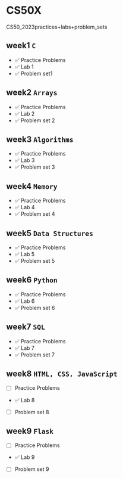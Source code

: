 # CS50X 
CS50_2023practices+labs+problem_sets
## week1 `C`
- ✅ Practice Problems
- ✅ Lab 1
- ✅ Problem set1

## week2 `Arrays`
- ✅ Practice Problems
- ✅ Lab 2
- ✅ Problem set 2

## week3 `Algorithms`
- ✅ Practice Problems
- ✅ Lab 3
- ✅ Problem set 3

## week4 `Memory`
- ✅ Practice Problems
- ✅ Lab 4
- ✅ Problem set 4

## week5 `Data Structures`
- ✅ Practice Problems
- ✅ Lab 5
- ✅ Problem set 5

## week6 `Python`
- ✅ Practice Problems
- ✅ Lab 6
- ✅ Problem set 6

## week7 `SQL`
- ✅ Practice Problems
- ✅ Lab 7
- ✅ Problem set 7

## week8 `HTML, CSS, JavaScript`
- [ ] Practice Problems
- ✅ Lab 8
- [ ] Problem set 8

## week9 `Flask`
- [ ] Practice Problems
- ✅ Lab 9
- [ ] Problem set 9